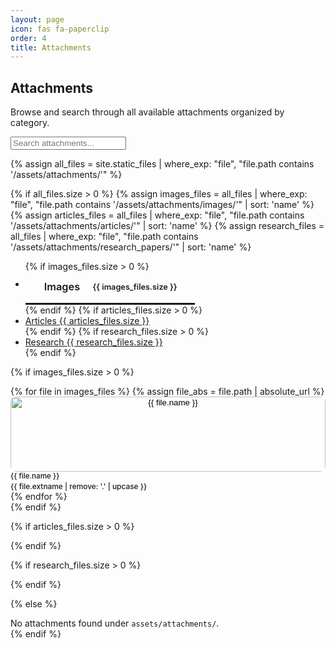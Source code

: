 ```yaml
---
layout: page
icon: fas fa-paperclip
order: 4
title: Attachments
---
```


## Attachments

Browse and search through all available attachments organized by category.

<div class="search-wrapper mb-4">
  <input id="attachment-search" type="search" placeholder="Search attachments..." class="form-control" />
</div>

{% assign all_files = site.static_files | where_exp: "file", "file.path contains '/assets/attachments/'" %}

{% if all_files.size > 0 %}
{% assign images_files = all_files | where_exp: "file", "file.path contains '/assets/attachments/images/'" | sort: 'name' %}
{% assign articles_files = all_files | where_exp: "file", "file.path contains '/assets/attachments/articles/'" | sort: 'name' %}
{% assign research_files = all_files | where_exp: "file", "file.path contains '/assets/attachments/research_papers/'" | sort: 'name' %}

<!-- Horizontal Tab Navigation -->
<div class="attachment-tabs mb-4">
  <ul class="nav nav-tabs" id="attachmentTabs" role="tablist">
    {% if images_files.size > 0 %}
    <li class="nav-item" role="presentation">
      <a class="nav-link active" id="images-tab" href="#images-content" role="tab" aria-controls="images-content" aria-selected="true">
        <i class="fas fa-image"></i>Images <span class="badge badge-secondary">{{ images_files.size }}</span>
      </a>
    </li>
    {% endif %}
    {% if articles_files.size > 0 %}
    <li class="nav-item" role="presentation">
      <a class="nav-link{% unless images_files.size > 0 %} active{% endunless %}" id="articles-tab" href="#articles-content" role="tab" aria-controls="articles-content" aria-selected="{% if images_files.size > 0 %}false{% else %}true{% endif %}">
        <i class="fas fa-file-alt"></i>Articles <span class="badge badge-secondary">{{ articles_files.size }}</span>
      </a>
    </li>
    {% endif %}
    {% if research_files.size > 0 %}
    <li class="nav-item" role="presentation">
      <a class="nav-link{% unless images_files.size > 0 or articles_files.size > 0 %} active{% endunless %}" id="research-tab" href="#research-content" role="tab" aria-controls="research-content" aria-selected="{% unless images_files.size > 0 or articles_files.size > 0 %}true{% else %}false{% endunless %}">
        <i class="fas fa-graduation-cap"></i>Research <span class="badge badge-secondary">{{ research_files.size }}</span>
      </a>
    </li>
    {% endif %}
  </ul>
</div>

<!-- Tab Content -->
<div class="tab-content" id="attachmentTabContent">
  
  {% if images_files.size > 0 %}
  <!-- Images Tab -->
  <div class="tab-pane fade show active" id="images-content" role="tabpanel" aria-labelledby="images-tab">
    <div class="row" id="images-grid">
      {% for file in images_files %}
      {% assign file_abs = file.path | absolute_url %}
      <div class="col-sm-6 col-md-4 col-lg-3 mb-3">
        <div class="card attachment-item" data-search="images {{ file.name }} {{ file.extname }}" data-category="images">
          <div class="card-body p-2">
            <div class="text-center mb-2">
              <button type="button" class="attachment-preview-btn" onclick="showImageModal('{{ file_abs }}', '{{ file.name }}', event)" aria-label="Preview {{ file.name }}">
                <img src="{{ file_abs }}" alt="{{ file.name }}" class="attachment-thumbnail" loading="lazy" />
              </button>
            </div>
            <div class="text-center">
              <small class="attachment-filename" title="{{ file.name }}">{{ file.name }}</small>
              <small class="attachment-type">{{ file.extname | remove: '.' | upcase }}</small>
            </div>
          </div>
        </div>
      </div>
      {% endfor %}
    </div>
  </div>
  {% endif %}

  {% if articles_files.size > 0 %}
  <!-- Articles Tab -->
  <div class="tab-pane fade{% unless images_files.size > 0 %} show active{% endunless %}" id="articles-content" role="tabpanel" aria-labelledby="articles-tab">
    <div class="list-group" id="articles-list">
      {% for file in articles_files %}
      {% assign file_url = file.path | remove_first: site.baseurl | relative_url %}
      <div class="list-group-item attachment-item" data-search="articles {{ file.name }} {{ file.extname }}" data-category="articles">
        <div class="attachment-file-row">
          <div class="attachment-icon">
            <i class="fas fa-file-pdf text-danger"></i>
          </div>
          <div class="attachment-info">
            <h6 class="attachment-title">
              <button type="button" class="attachment-link-btn" onclick="showPdfModal('{{ file_url }}', '{{ file.name }}', event)">{{ file.name }}</button>
            </h6>
            <small class="attachment-meta">{{ file.extname | remove: '.' | upcase }} file</small>
          </div>
          <div class="attachment-actions">
            <button type="button" class="btn btn-sm btn-outline-primary" onclick="showPdfModal('{{ file_url }}', '{{ file.name }}', event)">
              <i class="fas fa-eye"></i>Preview
            </button>
            <a href="{{ file_url }}" target="_blank" class="btn btn-sm btn-outline-secondary">
              <i class="fas fa-download"></i>Download
            </a>
          </div>
        </div>
      </div>
      {% endfor %}
    </div>
  </div>
  {% endif %}

  {% if research_files.size > 0 %}
  <!-- Research Papers Tab -->
  <div class="tab-pane fade{% unless images_files.size > 0 or articles_files.size > 0 %} show active{% endunless %}" id="research-content" role="tabpanel" aria-labelledby="research-tab">
    <div class="list-group" id="research-list">
      {% for file in research_files %}
      {% assign file_url = file.path | remove_first: site.baseurl | relative_url %}
      <div class="list-group-item attachment-item" data-search="research {{ file.name }} {{ file.extname }}" data-category="research">
        <div class="attachment-file-row">
          <div class="attachment-icon">
            <i class="fas fa-file-pdf text-success"></i>
          </div>
          <div class="attachment-info">
            <h6 class="attachment-title">
              <button type="button" class="attachment-link-btn" onclick="showPdfModal('{{ file_url }}', '{{ file.name }}', event)">{{ file.name }}</button>
            </h6>
            <small class="attachment-meta">{{ file.extname | remove: '.' | upcase }} file</small>
          </div>
          <div class="attachment-actions">
            <button type="button" class="btn btn-sm btn-outline-success" onclick="showPdfModal('{{ file_url }}', '{{ file.name }}', event)">
              <i class="fas fa-eye"></i>Preview
            </button>
            <a href="{{ file_url }}" target="_blank" class="btn btn-sm btn-outline-secondary">
              <i class="fas fa-download"></i>Download
            </a>
          </div>
        </div>
      </div>
      {% endfor %}
    </div>
  </div>
  {% endif %}

</div>

{% else %}
<div class="alert alert-info" role="alert">
  <i class="fas fa-info-circle mr-2"></i>
  No attachments found under <code>assets/attachments/</code>.
</div>
{% endif %}

<style>
/* ================================
   ATTACHMENT SYSTEM STYLES
   ================================ */

/* Tab Navigation */
.attachment-tabs .nav-tabs {
  border-bottom: 2px solid var(--border-color);
}

.attachment-tabs .nav-link {
  border: none;
  border-bottom: 3px solid transparent;
  color: var(--text-muted-color);
  font-weight: 600;
  padding: 14px 22px;
  line-height: 1.2;
  display: inline-flex;
  align-items: center;
  gap: 8px;
  font-size: 1.02rem;
  text-decoration: none;
  transition: all 0.2s ease;
}

.attachment-tabs .nav-link i {
  font-size: 1.05em;
}

.attachment-tabs .nav-link .badge {
  margin-left: 6px;
  padding: 0.25em 0.5em;
  font-size: 0.78em;
  border-radius: 10px;
  background-color: var(--text-muted-color);
}

.attachment-tabs .nav-link.active {
  background-color: transparent;
  border-bottom-color: var(--link-color);
  color: var(--text-color);
}

.attachment-tabs .nav-link:hover {
  background-color: var(--card-bg);
  border-color: transparent;
  color: var(--text-color);
}

/* Tab Content */
#attachmentTabContent > .tab-pane {
  display: none;
}

#attachmentTabContent > .tab-pane.active.show {
  display: block;
}

/* Image Grid */
.attachment-preview-btn {
  background: none;
  border: none;
  padding: 0;
  cursor: pointer;
  border-radius: 8px;
  overflow: hidden;
  transition: transform 0.2s ease, box-shadow 0.2s ease;
  display: block;
  width: 100%;
}

.attachment-preview-btn:hover {
  transform: translateY(-2px);
  box-shadow: 0 4px 12px rgba(0, 0, 0, 0.15);
}

.attachment-thumbnail {
  width: 100%;
  height: 120px;
  object-fit: cover;
  border-radius: 8px;
  transition: transform 0.2s ease;
}

.attachment-preview-btn:hover .attachment-thumbnail {
  transform: scale(1.05);
}

.attachment-filename {
  display: block;
  color: var(--text-color);
  font-weight: 500;
  margin-bottom: 2px;
  white-space: nowrap;
  overflow: hidden;
  text-overflow: ellipsis;
  max-width: 100%;
}

.attachment-type {
  color: var(--text-muted-color);
  font-size: 0.85em;
  font-weight: 500;
}

/* File List */
.attachment-file-row {
  display: flex;
  align-items: center;
  gap: 16px;
  padding: 12px 0;
}

.attachment-icon {
  flex-shrink: 0;
}

.attachment-icon i {
  font-size: 2rem;
}

.attachment-info {
  flex: 1;
  min-width: 0;
}

.attachment-title {
  margin: 0 0 4px 0;
  font-size: 1.1rem;
}

.attachment-link-btn {
  background: none;
  border: none;
  color: var(--link-color);
  text-decoration: none;
  padding: 0;
  font: inherit;
  cursor: pointer;
  transition: color 0.2s ease;
}

.attachment-link-btn:hover {
  color: var(--link-hover-color);
  text-decoration: underline;
}

.attachment-meta {
  color: var(--text-muted-color);
  font-size: 0.9em;
}

.attachment-actions {
  display: flex;
  gap: 8px;
  flex-shrink: 0;
}

/* List Items */
.list-group-item {
  border: 1px solid var(--border-color);
  background-color: var(--card-bg);
  transition: background-color 0.2s ease, transform 0.2s ease;
}

.list-group-item:hover {
  background-color: var(--card-header-bg);
  transform: translateY(-1px);
}

/* Responsive Design */
@media (max-width: 768px) {
  .attachment-tabs .nav-link {
    padding: 10px 14px;
    font-size: 0.95rem;
    gap: 6px;
  }
  
  .attachment-file-row {
    flex-direction: column;
    align-items: flex-start;
    gap: 12px;
  }
  
  .attachment-actions {
    width: 100%;
    justify-content: stretch;
  }
  
  .attachment-actions .btn {
    flex: 1;
    font-size: 0.85em;
    padding: 0.25rem 0.5rem;
  }
}

@media (max-width: 576px) {
  .attachment-tabs .nav-link {
    padding: 8px 12px;
    font-size: 0.9rem;
  }
  
  .attachment-tabs .nav-link i {
    display: none;
  }
}

/* Focus Management for Accessibility */
.attachment-preview-btn:focus,
.attachment-link-btn:focus {
  outline: 2px solid var(--link-color);
  outline-offset: 2px;
}

/* Loading States */
.attachment-thumbnail[loading] {
  background: var(--card-bg);
  background-image: linear-gradient(45deg, transparent 35%, rgba(255,255,255,0.1) 50%, transparent 65%);
  background-size: 200% 100%;
  animation: loading-shimmer 1.5s infinite;
}

@keyframes loading-shimmer {
  0% { background-position: -200% 0; }
  100% { background-position: 200% 0; }
}
</style>

<script defer src="{{ '/assets/js/attachments.js' | relative_url }}"></script>
